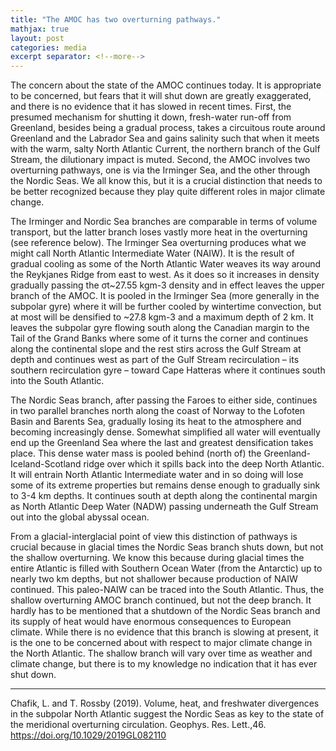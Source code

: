 ```yaml
---
title: "The AMOC has two overturning pathways."
mathjax: true
layout: post
categories: media
excerpt separator: <!--more-->
---
```


The concern about the state of the AMOC continues today. It is appropriate to be concerned, but fears that it will shut down are greatly exaggerated, and there is no evidence that it has slowed in recent times. First, the presumed mechanism for shutting it down, fresh-water run-off from Greenland, besides being a gradual process, takes a circuitous route around Greenland and the Labrador Sea and gains salinity such that when it meets with the warm, salty North Atlantic Current, the northern branch of the Gulf Stream, the dilutionary impact is muted. Second, the AMOC involves two overturning pathways, one is via the Irminger Sea, and the other through the Nordic Seas. We all know this, but it is a crucial distinction that needs to be better recognized because they play quite different roles in major climate change.
<!--more-->

The Irminger and Nordic Sea branches are comparable in terms of volume transport, but the latter branch loses vastly more heat in the overturning (see reference below). The Irminger Sea overturning produces what we might call North Atlantic Intermediate Water (NAIW). It is the result of gradual cooling as some of the North Atlantic Water weaves its way around the Reykjanes Ridge from east to west. As it does so it increases in density gradually passing the σt~27.55 kgm-3 density and in effect leaves the upper branch of the AMOC. It is pooled in the Irminger Sea (more generally in the subpolar gyre) where it will be further cooled by wintertime convection, but at most will be densified to ~27.8 kgm-3 and a maximum depth of 2 km. It leaves the subpolar gyre flowing south along the Canadian margin to the Tail of the Grand Banks where some of it turns the corner and continues along the continental slope and the rest stirs across the Gulf Stream at depth and continues west as part of the Gulf Stream recirculation – its southern recirculation gyre – toward Cape Hatteras where it continues south into the South Atlantic.

The Nordic Seas branch, after passing the Faroes to either side, continues in two parallel branches north along the coast of Norway to the Lofoten Basin and Barents Sea, gradually losing its heat to the atmosphere and becoming increasingly dense. Somewhat simplified all water will eventually end up the Greenland Sea where the last and greatest densification takes place. This dense water mass is pooled behind (north of) the Greenland-Iceland-Scotland ridge over which it spills back into the deep North Atlantic. It will entrain North Atlantic Intermediate water and in so doing will lose some of its extreme properties but remains dense enough to gradually sink to 3-4 km depths. It continues south at depth along the continental margin as North Atlantic Deep Water (NADW) passing underneath the Gulf Stream out into the global abyssal ocean. 

From a glacial-interglacial point of view this distinction of pathways is crucial because in glacial times the Nordic Seas branch shuts down, but not the shallow overturning. We know this because during glacial times the entire Atlantic is filled with Southern Ocean Water (from the Antarctic) up to nearly two km depths, but not shallower because production of NAIW continued. This paleo-NAIW can be traced into the South Atlantic. Thus, the shallow overturning AMOC branch continued, but not the deep branch. It hardly has to be mentioned that a shutdown of the Nordic Seas branch and its supply of heat would have enormous consequences to European climate. While there is no evidence that this branch is slowing at present, it is the one to be concerned about with respect to major climate change in the North Atlantic. The shallow branch will vary over time as weather and climate change, but there is to my knowledge no indication that it has ever shut down. 

- - - - -
Chafik, L. and T. Rossby (2019). Volume, heat, and freshwater divergences in the subpolar North Atlantic suggest the Nordic Seas as key to the state of the meridional overturning circulation.  Geophys. Res. Lett.,46.  https://doi.org/10.1029/2019GL082110

